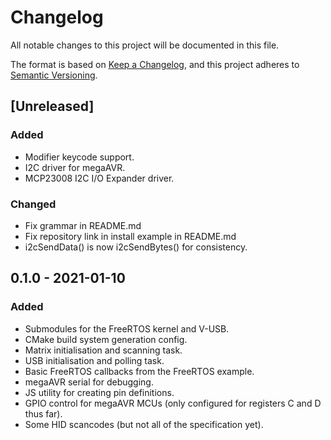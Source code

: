 # Changelog

All notable changes to this project will be documented in this file.

The format is based on [Keep a Changelog](https://keepachangelog.com/en/1.0.0/), and this project adheres to [Semantic Versioning](https://semver.org/spec/v2.0.0.html).

## [Unreleased]

### Added

- Modifier keycode support.
- I2C driver for megaAVR.
- MCP23008 I2C I/O Expander driver.

### Changed

- Fix grammar in README.md
- Fix repository link in install example in README.md
- i2cSendData() is now i2cSendBytes() for consistency.

## 0.1.0 - 2021-01-10

### Added

- Submodules for the FreeRTOS kernel and V-USB.
- CMake build system generation config.
- Matrix initialisation and scanning task.
- USB initialisation and polling task.
- Basic FreeRTOS callbacks from the FreeRTOS example.
- megaAVR serial for debugging.
- JS utility for creating pin definitions.
- GPIO control for megaAVR MCUs (only configured for registers C and D thus far).
- Some HID scancodes (but not all of the specification yet).
